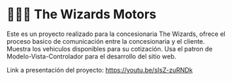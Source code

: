 ﻿# 🧙🏻‍♂️ The Wizards Motors

 Este es un proyecto realizado para la concesionaria The Wizards, ofrece el proceso basico de comunicación entre la concesionaria y el cliente.
 Muestra los vehiculos disponibles para su cotización.
 Usa el patron de Modelo-Vista-Controlador para el desarrollo del sitio web.

 Link a presentación del proyecto: https://youtu.be/sIsZ-zuRNDk
